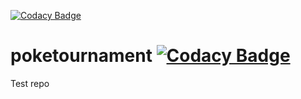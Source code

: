 [![Codacy Badge](https://api.codacy.com/project/badge/Grade/0e4c0d6797a442abba397cf8aafeacce)](https://app.codacy.com/gh/nayodahl/poketournament?utm_source=github.com&utm_medium=referral&utm_content=nayodahl/poketournament&utm_campaign=Badge_Grade)
# poketournament [![Codacy Badge](https://api.codacy.com/project/badge/Grade/051eb0bc18694f6a85c99623b8aa5d9a)](https://app.codacy.com/manual/nayodahl/snowtricks?utm_source=github.com&utm_medium=referral&utm_content=nayodahl/snowtricks&utm_campaign=Badge_Grade_Dashboard)

Test repo
